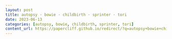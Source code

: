```yaml
---
layout: post
title: autopsy · bowie · childbirth · sprinter · tori
date: 2023-06-13
categories: [autopsy, bowie, childbirth, sprinter, tori]
content_url: https://papercliff.github.io/redirect/?q=autopsy+bowie+childbirth+sprinter+tori&tbs=cdr:1,cd_min:6/12/2023,cd_max:6/14/2023
---
```

